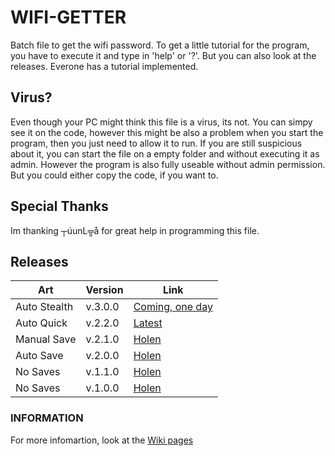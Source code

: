# WIFI-GETTER
Batch file to get the wifi password. To get a little tutorial for the program, you have to execute it and type in 'help' or '?'. But you can also look at the releases. Everone has a tutorial implemented.

## Virus?

Even though your PC might think this file is a virus, its not. You can simpy see it on the code, however  this might be also a problem when you start the program, then you just need to allow it to run.
If you are still suspicious about it, you can start the file on a empty folder and without executing it as admin. However the program is also fully useable without admin permission.
But you could either copy the code, if you want to.

## Special Thanks

Im thanking ┬úunL╦å for great help in programming this file.

## Releases

   Art       | Version | Link
-------------|---------|-----------------
Auto Stealth | v.3.0.0 | [Coming, one day]()
Auto Quick   | v.2.2.0 | [Latest](https://github.com/Minz16/WIFI-GETTER/releases/download/v.2.2.0/WIFI-GETTER.bat)
Manual Save  | v.2.1.0 | [Holen](https://github.com/Minz16/WIFI-GETTER/releases/download/v.2.1.0/WIFI-GETTER.bat)
Auto Save    | v.2.0.0 | [Holen](https://github.com/Minz16/WIFI-GETTER/releases/download/v.2.0.0/WIFI-GETTER.bat)
No Saves     | v.1.1.0 | [Holen](https://github.com/Minz16/WIFI-GETTER/releases/download/v.1.1.0/WIFI-GETTER.bat)
No Saves     | v.1.0.0 | [Holen](https://github.com/Minz16/WIFI-GETTER/releases/download/v.1.0.0/WIFI.GETTER.bat)

### INFORMATION
For more infomartion, look at the [Wiki pages](https://github.com/Minz16/WIFI-GETTER/wiki)
